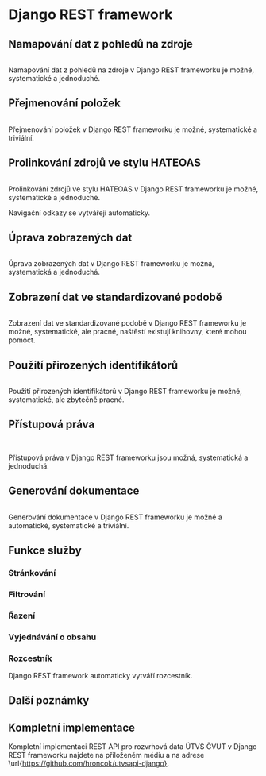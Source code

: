 Django REST framework
=====================

Namapování dat z pohledů na zdroje
----------------------------------



```{caption="{#code:drf:mapping}Django REST framework: Namapování dat z pohledů na zdroje" .python}

```

Namapování dat z pohledů na zdroje v Django REST frameworku je
možné,
systematické
a jednoduché.

Přejmenování položek
--------------------



```{caption="{#code:drf:rename}Django REST framework: Přejmenování položek" .python}

```

Přejmenování položek v Django REST frameworku je
možné,
systematické
a triviální.

Prolinkování zdrojů ve stylu HATEOAS
------------------------------------



```{caption="{#code:drf:links}Django REST framework: Prolinkování zdrojů ve stylu HATEOAS" .python}

```

Prolinkování zdrojů ve stylu HATEOAS v Django REST frameworku je
možné,
systematické
a jednoduché.

Navigační odkazy se vytvářejí automaticky.

Úprava zobrazených dat
----------------------



```{caption="{#code:drf:modify}Django REST framework: Úprava zobrazených dat" .python}

```

Úprava zobrazených dat v Django REST frameworku je
možná,
systematická
a jednoduchá.

Zobrazení dat ve standardizované podobě
---------------------------------------


```{caption="{#code:drf:standard}Django REST framework: HAL" .python}

```

Zobrazení dat ve standardizované podobě v Django REST frameworku je
možné,
systematické,
ale pracné, naštěstí existují knihovny, které mohou pomoct.

Použití přirozených identifikátorů
----------------------------------



```{caption="{#code:drf:ids}Django REST framework: Použití přirozených identifikátorů" .python}

```


Použití přirozených identifikátorů v Django REST frameworku je
možné,
systematické,
ale zbytečně pracné.

Přístupová práva
----------------




```{caption="{#code:drf:auth}Django REST framework: Autorizační třídy" .python}


```

Přístupová práva v Django REST frameworku jsou
možná,
systematická
a jednoduchá.

Generování dokumentace
----------------------




```{caption="{#code:drf:docs}Django REST framework: Generování dokumentace" .python}

```


Generování dokumentace v Django REST frameworku je
možné a automatické,
systematické
a triviální.

Funkce služby
-------------


### Stránkování



### Filtrování



### Řazení



### Vyjednávání o obsahu



### Rozcestník

Django REST framework automaticky vytváří rozcestník.


Další poznámky
--------------




Kompletní implementace
----------------------

Kompletní implementaci REST API pro rozvrhová data ÚTVS ČVUT v Django REST frameworku
najdete na přiloženém médiu a na adrese
\url{https://github.com/hroncok/utvsapi-django}.
